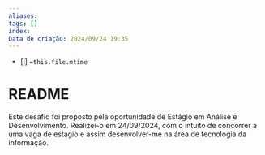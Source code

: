 ```yaml
---
aliases: 
tags: []
index: 
Data de criação: 2024/09/24 19:35
---
```

- [i] `=this.file.mtime`
# README
Este desafio foi proposto pela oportunidade de Estágio em Análise e Desenvolvimento. 
Realizei-o em 24/09/2024, com o intuito de concorrer a uma vaga de estágio e assim desenvolver-me na área de tecnologia da informação.



